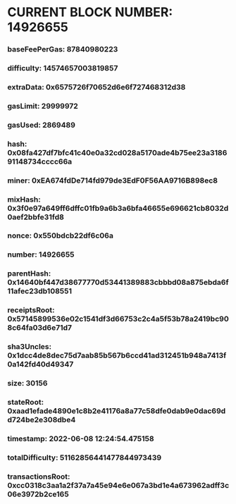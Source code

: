 # CURRENT BLOCK NUMBER: 14926655

### baseFeePerGas: 87840980223
### difficulty: 14574657003819857
### extraData: 0x6575726f70652d6e6f727468312d38
### gasLimit: 29999972
### gasUsed: 2869489
### hash: 0x08fa427df7bfc41c40e0a32cd028a5170ade4b75ee23a318691148734cccc66a
### miner: 0xEA674fdDe714fd979de3EdF0F56AA9716B898ec8
### mixHash: 0x3f0e97a649ff6dffc01fb9a6b3a6bfa46655e696621cb8032d0aef2bbfe31fd8
### nonce: 0x550bdcb22df6c06a
### number: 14926655
### parentHash: 0x14640bf447d38677770d53441389883cbbbd08a875ebda6f11afec23db108551
### receiptsRoot: 0x57145899536e02c1541df3d66753c2c4a5f53b78a2419bc908c64fa03d6e71d7
### sha3Uncles: 0x1dcc4de8dec75d7aab85b567b6ccd41ad312451b948a7413f0a142fd40d49347
### size: 30156
### stateRoot: 0xaad1efade4890e1c8b2e41176a8a77c58dfe0dab9e0dac69dd724be2e308dbe4
### timestamp: 2022-06-08 12:24:54.475158
### totalDifficulty: 51162856441477844973439
### transactionsRoot: 0xcc0318c3aa1a2f37a7a45e94e6e067a3bd1e4a673962adff3c06e3972b2ce165
